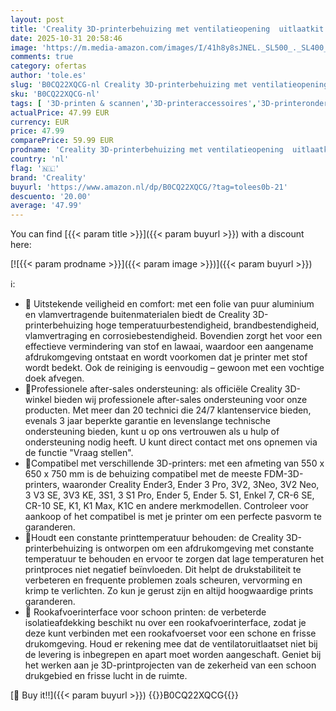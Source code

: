 ```yaml
---
layout: post
title: 'Creality 3D-printerbehuizing met ventilatieopening  uitlaatkit niet inbegrepen   beschermhoes voor Ender 3/3 Pro / 3 V2 / 3 V3 SE / 3V3 KE / 3V2 Neo / 3 S1 Pro/CR-10 SE / K1 Max  550 x 650 x 750 mm'
date: 2025-10-31 20:58:46
image: 'https://m.media-amazon.com/images/I/41h8y8sJNEL._SL500_._SL400_.jpg'
comments: true
category: ofertas
author: 'tole.es'
slug: 'B0CQ22XQCG-nl Creality 3D-printerbehuizing met ventilatieopening...'
sku: 'B0CQ22XQCG-nl'
tags: [ '3D-printen & scannen','3D-printeraccessoires','3D-printeronderdelen & 3D-printeraccessoires','Zakelijk, industrie & wetenschap','creality','🇳🇱', ]
actualPrice: 47.99 EUR
currency: EUR
price: 47.99
comparePrice: 59.99 EUR
prodname: 'Creality 3D-printerbehuizing met ventilatieopening  uitlaatkit niet inbegrepen   beschermhoes voor Ender 3/3 Pro / 3 V2 / 3 V3 SE / 3V3 KE / 3V2 Neo / 3 S1 Pro/CR-10 SE / K1 Max  550 x 650 x 750 mm'
country: 'nl'
flag: '🇳🇱'
brand: 'Creality'
buyurl: 'https://www.amazon.nl/dp/B0CQ22XQCG/?tag=tolees0b-21'
descuento: '20.00'
average: '47.99'
---
```


You can find [{{< param title >}}]({{< param buyurl >}}) with a discount here:

[![{{< param prodname >}}]({{< param image >}})]({{< param buyurl >}})

ℹ️:

- 💖 Uitstekende veiligheid en comfort: met een folie van puur aluminium en vlamvertragende buitenmaterialen biedt de Creality 3D-printerbehuizing hoge temperatuurbestendigheid, brandbestendigheid, vlamvertraging en corrosiebestendigheid. Bovendien zorgt het voor een effectieve vermindering van stof en lawaai, waardoor een aangename afdrukomgeving ontstaat en wordt voorkomen dat je printer met stof wordt bedekt. Ook de reiniging is eenvoudig – gewoon met een vochtige doek afvegen.
- 💖Professionele after-sales ondersteuning: als officiële Creality 3D-winkel bieden wij professionele after-sales ondersteuning voor onze producten. Met meer dan 20 technici die 24/7 klantenservice bieden, evenals 3 jaar beperkte garantie en levenslange technische ondersteuning bieden, kunt u op ons vertrouwen als u hulp of ondersteuning nodig heeft. U kunt direct contact met ons opnemen via de functie "Vraag stellen".
- 💖Compatibel met verschillende 3D-printers: met een afmeting van 550 x 650 x 750 mm is de behuizing compatibel met de meeste FDM-3D-printers, waaronder Creality Ender3, Ender 3 Pro, 3V2, 3Neo, 3V2 Neo, 3 V3 SE, 3V3 KE, 3S1, 3 S1 Pro, Ender 5, Ender 5. S1, Enkel 7, CR-6 SE, CR-10 SE, K1, K1 Max, K1C en andere merkmodellen. Controleer voor aankoop of het compatibel is met je printer om een perfecte pasvorm te garanderen.
- 💖Houdt een constante printtemperatuur behouden: de Creality 3D-printerbehuizing is ontworpen om een afdrukomgeving met constante temperatuur te behouden en ervoor te zorgen dat lage temperaturen het printproces niet negatief beïnvloeden. Dit helpt de drukstabiliteit te verbeteren en frequente problemen zoals scheuren, vervorming en krimp te verlichten. Zo kun je gerust zijn en altijd hoogwaardige prints garanderen.
- 💖 Rookafvoerinterface voor schoon printen: de verbeterde isolatieafdekking beschikt nu over een rookafvoerinterface, zodat je deze kunt verbinden met een rookafvoerset voor een schone en frisse drukomgeving. Houd er rekening mee dat de ventilatoruitlaatset niet bij de levering is inbegrepen en apart moet worden aangeschaft. Geniet bij het werken aan je 3D-printprojecten van de zekerheid van een schoon drukgebied en frisse lucht in de ruimte.

[🛒 Buy it!!]({{< param buyurl >}})
{{<world>}}B0CQ22XQCG{{</world>}}

